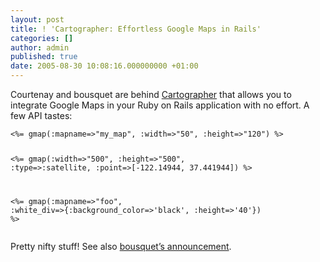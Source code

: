 ```yaml
---
layout: post
title: ! 'Cartographer: Effortless Google Maps in Rails'
categories: []
author: admin
published: true
date: 2005-08-30 10:08:16.000000000 +01:00
---
```

<p>Courtenay and bousquet are behind <a href="http://rubyforge.org/projects/cartographer/">Cartographer</a> that allows you to integrate Google Maps in your Ruby on Rails application with no effort. A few <span class="caps">API</span> tastes:</p>
<pre><code>&lt;%= gmap(:mapname=&gt;"my_map", :width=&gt;"50", :height=&gt;"120") %&gt;

&lt;%= gmap(:width=&gt;"500", :height=&gt;"500", :type=&gt;:satellite, :point=&gt;[-122.14944, 37.441944]) %&gt;

&lt;%= gmap(:mapname=&gt;"foo", :white_div=&gt;{:background_color=&gt;'black', :height=&gt;'40'}) %&gt;</code></pre>
<p>Pretty nifty stuff! See also <a href="http://greymatter.usc.edu/blog/articles/2005/08/26/gs-part-1-google-maps-in-rails">bousquet&#8217;s announcement</a>.</p>